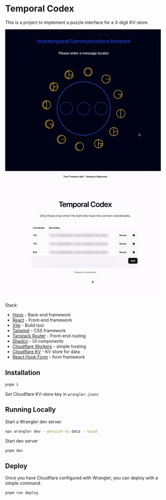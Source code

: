 # Temporal Codex

This is a project to implement a puzzle interface for a 3-digit KV-store.

![](https://github.com/bransorem/temporalcodex/blob/main/example/ui.gif)
![](https://github.com/bransorem/temporalcodex/blob/main/example/admin.gif)

Stack:

- [Hono](https://hono.dev/) - Back-end framework
- [React](https://react.dev/) - Front-end framework
- [Vite](https://vite.dev/) - Build tool
- [Tailwind](https://tailwindcss.com/) - CSS framework
- [Tanstack Router](https://tanstack.com/router/latest) - Front-end routing
- [Shadcn](https://ui.shadcn.com/) - UI components
- [Cloudflare Workers](https://developers.cloudflare.com/workers/) - simple hosting
- [Cloudflare KV](https://developers.cloudflare.com/kv/) - KV store for data
- [React Hook Form](https://react-hook-form.com/) - form framework

## Installation

```bash
pnpm i
```

Set Cloudflare KV-store key in `wrangler.jsonc`

## Running Locally

Start a Wrangler dev server

```bash
npx wrangler dev --persist-to data --local
```

Start dev server

```bash
pnpm dev
```

## Deploy

Once you have Cloudflare configured with Wrangler, you can deploy with a simple command.

```bash
pnpm run deploy
```